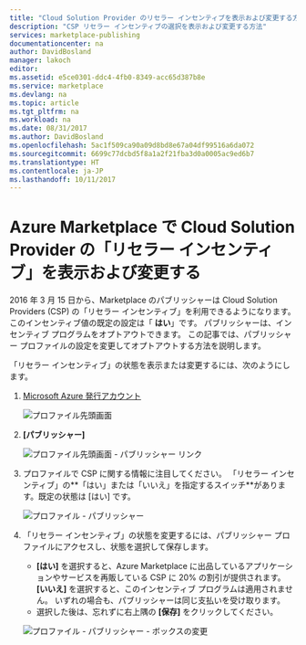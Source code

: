 ```yaml
---
title: "Cloud Solution Provider のリセラー インセンティブを表示および変更する方法 | Microsoft Docs"
description: "CSP リセラー インセンティブの選択を表示および変更する方法"
services: marketplace-publishing
documentationcenter: na
author: DavidBosland
manager: lakoch
editor: 
ms.assetid: e5ce0301-ddc4-4fb0-8349-acc65d387b8e
ms.service: marketplace
ms.devlang: na
ms.topic: article
ms.tgt_pltfrm: na
ms.workload: na
ms.date: 08/31/2017
ms.author: DavidBosland
ms.openlocfilehash: 5ac1f509ca90a09d8bd8e67a04df99516a6da072
ms.sourcegitcommit: 6699c77dcbd5f8a1a2f21fba3d0a0005ac9ed6b7
ms.translationtype: HT
ms.contentlocale: ja-JP
ms.lasthandoff: 10/11/2017
---
```

# <a name="view-and-change-your-cloud-solution-provider-reseller-incentive-in-the-azure-marketplace"></a>Azure Marketplace で Cloud Solution Provider の「リセラー インセンティブ」を表示および変更する
2016 年 3 月 15 日から、Marketplace のパブリッシャーは Cloud Solution Providers (CSP) の「リセラー インセンティブ」を利用できるようになります。  このインセンティブ値の既定の設定は「 **はい**」です。  パブリッシャーは、インセンティブ プログラムをオプトアウトできます。  この記事では、パブリッシャー プロファイルの設定を変更してオプトアウトする方法を説明します。

「リセラー インセンティブ」の状態を表示または変更するには、次のようにします。

1. [Microsoft Azure 発行アカウント](https://publish.windowsazure.com/workspace)

   ![プロファイル先頭画面][1]
2. **[パブリッシャー]**

   ![プロファイル先頭画面 - パブリッシャー リンク][2]
3. プロファイルで CSP に関する情報に注目してください。  「リセラー インセンティブ」の**「はい」または「いいえ」を指定するスイッチ**があります。既定の状態は [はい] です。

   ![プロファイル - パブリッシャー][3]
4. 「リセラー インセンティブ」の状態を変更するには、パブリッシャー プロファイルにアクセスし、状態を選択して保存します。

   * **[はい]** を選択すると、Azure Marketplace に出品しているアプリケーションやサービスを再販している CSP に 20% の割引が提供されます。  **[いいえ]** を選択すると、このインセンティブ プログラムは適用されません。  いずれの場合も、パブリッシャーは同じ支払いを受け取ります。
   * 選択した後は、忘れずに右上隅の **[保存]** をクリックしてください。

   ![プロファイル - パブリッシャー - ボックスの変更][4]

[1]: ./media/marketplace-publishing-csp-incentive/profile-stock.png
[2]: ./media/marketplace-publishing-csp-incentive/profile-boxes.png
[3]: ./media/marketplace-publishing-csp-incentive/profile-publishers-boxes.png
[4]: ./media/marketplace-publishing-csp-incentive/profile-publishers-change-boxes.png
